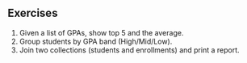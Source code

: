 ## Exercises
1) Given a list of GPAs, show top 5 and the average.
2) Group students by GPA band (High/Mid/Low).
3) Join two collections (students and enrollments) and print a report.
